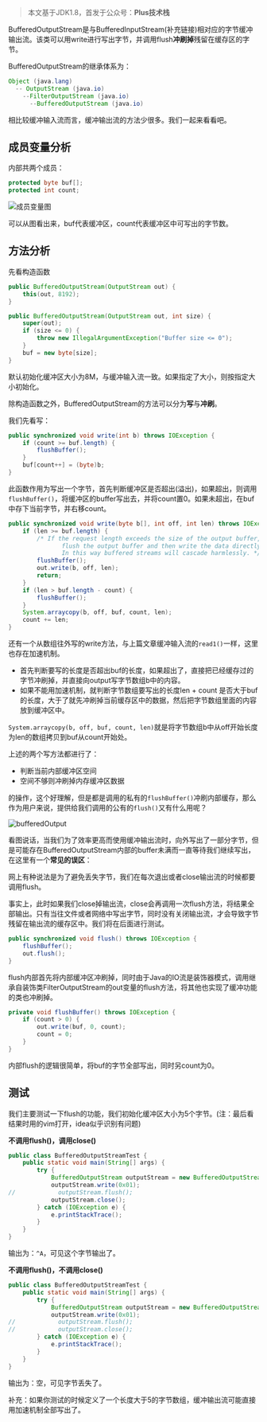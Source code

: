 > 本文基于JDK1.8，首发于公众号：**Plus技术栈**

BufferedOutputStream是与BufferedInputStream(补充链接)相对应的字节缓冲输出流。该类可以用write进行写出字节，并调用flush**冲刷掉**残留在缓存区的字节。

BufferedOutputStream的继承体系为：

```java
Object (java.lang)
  -- OutputStream (java.io)
    --FilterOutputStream (java.io)
      --BufferedOutputStream (java.io)
```

相比较缓冲输入流而言，缓冲输出流的方法少很多。我们一起来看看吧。

## 成员变量分析

内部共两个成员：

```java
protected byte buf[];
protected int count;
```

![成员变量图](/Users/gyx/Desktop/公众号图片/io/成员变量图.png)

可以从图看出来，buf代表缓冲区，count代表缓冲区中可写出的字节数。

## 方法分析

先看构造函数

```java
public BufferedOutputStream(OutputStream out) {
    this(out, 8192);
}

public BufferedOutputStream(OutputStream out, int size) {
    super(out);
    if (size <= 0) {
        throw new IllegalArgumentException("Buffer size <= 0");
    }
    buf = new byte[size];
}
```

默认初始化缓冲区大小为8M，与缓冲输入流一致。如果指定了大小，则按指定大小初始化。

除构造函数之外，BufferedOutputStream的方法可以分为**写**与**冲刷**。

我们先看写：

```java
public synchronized void write(int b) throws IOException {
    if (count >= buf.length) {
        flushBuffer();
    }
    buf[count++] = (byte)b;
}
```

此函数作用为写出一个字节，首先判断缓冲区是否超出(溢出)，如果超出，则调用`flushBuffer()`，将缓冲区的buffer写出去，并将count置0。如果未超出，在buf中存下当前字节，并右移count。

```java
public synchronized void write(byte b[], int off, int len) throws IOException {
    if (len >= buf.length) {
        /* If the request length exceeds the size of the output buffer,
               flush the output buffer and then write the data directly.
               In this way buffered streams will cascade harmlessly. */
        flushBuffer();
        out.write(b, off, len);
        return;
    }
    if (len > buf.length - count) {
        flushBuffer();
    }
    System.arraycopy(b, off, buf, count, len);
    count += len;
}
```

还有一个从数组往外写的write方法，与上篇文章缓冲输入流的`read1()`一样，这里也存在加速机制。

* 首先判断要写的长度是否超出buf的长度，如果超出了，直接把已经缓存过的字节冲刷掉，并直接向output写字节数组b中的内容。
* 如果不能用加速机制，就判断字节数组要写出的长度len + count 是否大于buf的长度，大于了就先冲刷掉当前缓存区中的数据，然后把字节数组里面的内容放到缓冲区中。

`System.arraycopy(b, off, buf, count, len)`就是将字节数组b中从off开始长度为len的数组拷贝到buf从count开始处。

上述的两个写方法都进行了：

* 判断当前内部缓冲区空间
* 空间不够则冲刷掉内存缓冲区数据

的操作，这个好理解，但是都是调用的私有的`flushBuffer()`冲刷内部缓存，那么作为用户来说，提供给我们调用的公有的`flush()`又有什么用呢？

![bufferedOutput](/Users/gyx/Desktop/公众号图片/io/bufferedOutput.jpeg)

看图说话，当我们为了效率更高而使用缓冲输出流时，向外写出了一部分字节，但是可能存在BufferedOutputStream内部的buffer未满而一直等待我们继续写出，在这里有一个**常见的误区**：

网上有种说法是为了避免丢失字节，我们在每次退出或者close输出流的时候都要调用flush。

事实上，此时如果我们close掉输出流，close会再调用一次flush方法，将结果全部输出。只有当往文件或者网络中写出字节，同时没有关闭输出流，才会导致字节残留在输出流的缓存区中。我们将在后面进行测试。

```java
public synchronized void flush() throws IOException {
    flushBuffer();
    out.flush();
}
```

flush内部首先将内部缓冲区冲刷掉，同时由于Java的IO流是装饰器模式，调用继承自装饰类FilterOutputStream的out变量的flush方法，将其他也实现了缓冲功能的类也冲刷掉。

```java
private void flushBuffer() throws IOException {
    if (count > 0) {
        out.write(buf, 0, count);
        count = 0;
    }
}
```

内部flush的逻辑很简单，将buf的字节全部写出，同时另count为0。

## 测试

我们主要测试一下flush的功能，我们初始化缓冲区大小为5个字节。(注：最后看结果时用的vim打开，idea似乎识别有问题)

**不调用flush()，调用close()**

```java
public class BufferedOutputStreamTest {
    public static void main(String[] args) {
        try {
            BufferedOutputStream outputStream = new BufferedOutputStream(new FileOutputStream("src/test.txt"), 5);
            outputStream.write(0x01);
//            outputStream.flush();
            outputStream.close();
        } catch (IOException e) {
            e.printStackTrace();
        }
    }
}
```

输出为：`^A`，可见这个字节输出了。

**不调用flush()，不调用close()**

```java
public class BufferedOutputStreamTest {
    public static void main(String[] args) {
        try {
            BufferedOutputStream outputStream = new BufferedOutputStream(new FileOutputStream("src/test.txt"), 5);
            outputStream.write(0x01);
//            outputStream.flush();
//            outputStream.close();
        } catch (IOException e) {
            e.printStackTrace();
        }
    }
}
```

输出为：空，可见字节丢失了。

补充：如果你测试的时候定义了一个长度大于5的字节数组，缓冲输出流可能直接用加速机制全部写出了。



